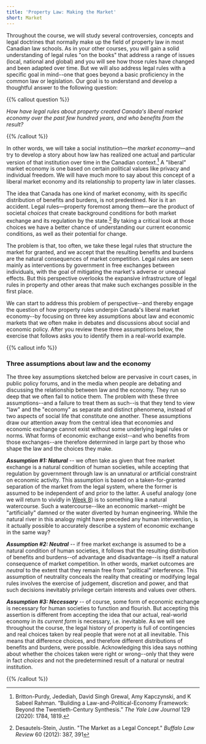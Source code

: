 ```yaml
---
title: 'Property Law: Making the Market'
short: Market
---
```





Throughout the course, we will study several controversies, concepts and legal doctrines that normally make up the field of property law in most Canadian law schools. As in your other courses, you will gain a solid understanding of legal rules "on the books" that address a range of issues (local, national and global) and you will see how those rules have changed and been adapted over time. But we will also address legal rules with a specific goal in mind--one that goes beyond a basic proficiency in the common law or legislation. Our goal is to understand and develop a thoughtful answer to the following question:

{{% callout question %}} 

*How have legal rules about property created Canada's liberal market economy over the past few hundred years, and who benefits from the result?* 

{{% /callout %}}

In other words, we will take a social institution—the *market economy*—and try to develop a story about how law has realized one actual and particular version of that institution over time in the Canadian context.[^purdy] A "liberal" market economy is one based on certain political values like privacy and individual freedom. We will have much more to say about this concept of a liberal market economy and its relationship to property law in later classes.

The idea that Canada has one kind of market economy, with its specific distribution of benefits and burdens, is not predestined. Nor is it an accident. Legal rules—property foremost among them—are the product of societal *choices* that create background conditions for both market exchange and its regulation by the state.[^stein2012] By taking a critical look at those choices we have a better chance of understanding our current economic conditions, as well as their potential for change.

The problem is that, too often, we take these legal rules that structure the market for granted, and we accept that the resulting benefits and burdens are the natural consequences of market competition. Legal rules are seen mainly as interventions by government in free exchanges between individuals, with the goal of mitigating the market's adverse or unequal effects. But this perspective overlooks the expansive infrastructure of legal rules in property and other areas that make such exchanges possible in the first place.

We can start to address this problem of perspective--and thereby engage the question of how property rules underpin Canada's liberal market economy--by focusing on three key assumptions about law and economic markets that we often make in debates and discussions about social and economic policy. After you review these three assumptions below, the exercise that follows asks you to identify them in a real-world example.

{{% callout info %}} 

### Three assumptions about law and the economy

The three key assumptions sketched below are pervasive in court cases, in public policy forums, and in the media when people are debating and discussing the relationship between law and the economy. They run so deep that we often fail to notice them. The problem with these three assumptions--and a failure to treat them as such--is that they tend to view "law" and the "economy" as separate and distinct phenomena, instead of two aspects of social life that constitute one another. These assumptions draw our attention away from the central idea that economies and economic exchange cannot exist without some underlying legal rules or norms. What forms of economic exchange exist--and who benefits from those exchanges--are therefore determined in large part by those who shape the law and the choices they make. 

***Assumption #1: Natural*** -- we often take as given that free market exchange is a natural condition of human societies, while accepting that regulation by government through law is an unnatural or artificial constraint on economic activity. This assumption is based on a taken-for-granted separation of the market from the legal system, where the former is assumed to be independent of and prior to the latter. A useful analogy (one we will return to vividly in [Week 8](../week8)) is to something like a natural watercourse. Such a watercourse--like an economic market--might be "artificially" damned or the water diverted by human engineering. While the natural river in this analogy might have preceded any human intervention, is it actually possible to accurately describe a system of economic exchange in the same way?

***Assumption #2: Neutral*** -- if free market exchange is assumed to be a natural condition of human societies, it follows that the resulting distribution of benefits and burdens--of advantage and disadvantage--is itself a natural consequence of market competition. In other words, market outcomes are *neutral* to the extent that they remain free from "political" interference.  This assumption of neutrality conceals the reality that creating or modifying legal rules involves the exercise of judgement, discretion and power, and that such decisions inevitably privilege certain interests and values over others. 

***Assumption #3: Necessary*** -- of course, some form of economic exchange is necessary for human societies to function and flourish. But accepting this assertion is different from accepting the idea that our actual, real-world economy in its *current form* is necessary, i.e. inevitable. As we will see throughout the course, the legal history of property is full of contingencies and real choices taken by real people that were not at all inevitable. This means that difference choices, and therefore different distributions of benefits and burdens, were possible. Acknowledging this idea says nothing about whether the choices taken were right or wrong--only that they were in fact *choices* and not the predetermined result of a natural or neutral institution. 

{{% /callout %}}

[^purdy]: Britton-Purdy, Jedediah, David Singh Grewal, Amy Kapczynski, and K Sabeel Rahman. “Building a Law-and-Political-Economy Framework: Beyond the Twentieth-Century Synthesis.” *The Yale Law Journal* 129 (2020): 1784, 1819.

[^stein2012]: Desautels-Stein, Justin. "The Market as a Legal Concept." *Buffalo Law Review* 60 (2012): 387, 391

